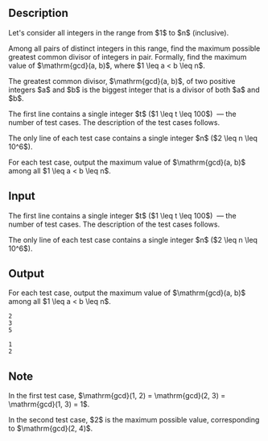 ## Description

<div><p>Let's consider all integers in the range from $1$ to $n$ (inclusive).</p><p>Among all pairs of <span class="tex-font-style-bf">distinct</span> integers in this range, find the maximum possible greatest common divisor of integers in pair. Formally, find the maximum value of $\mathrm{gcd}(a, b)$, where $1 \leq a &lt; b \leq n$.</p><p>The greatest common divisor, $\mathrm{gcd}(a, b)$, of two positive integers $a$ and $b$ is the biggest integer that is a divisor of both $a$ and $b$.</p></div><div class="input-specification"><p>The first line contains a single integer $t$ ($1 \leq t \leq 100$) &nbsp;— the number of test cases. The description of the test cases follows.</p><p>The only line of each test case contains a single integer $n$ ($2 \leq n \leq 10^6$).</p></div><div class="output-specification"><p>For each test case, output the maximum value of $\mathrm{gcd}(a, b)$ among all $1 \leq a &lt; b \leq n$.</p></div>

## Input

<p>The first line contains a single integer $t$ ($1 \leq t \leq 100$) &nbsp;— the number of test cases. The description of the test cases follows.</p><p>The only line of each test case contains a single integer $n$ ($2 \leq n \leq 10^6$).</p>

## Output

<p>For each test case, output the maximum value of $\mathrm{gcd}(a, b)$ among all $1 \leq a &lt; b \leq n$.</p>





```input1
2
3
5
```




```output1
1
2
```



## Note

<p>In the first test case, $\mathrm{gcd}(1, 2) = \mathrm{gcd}(2, 3) = \mathrm{gcd}(1, 3) = 1$.</p><p>In the second test case, $2$ is the maximum possible value, corresponding to $\mathrm{gcd}(2, 4)$.</p>
